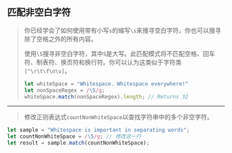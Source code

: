 ## 匹配非空白字符

> 你已经学会了如何使用带有小写`s`的缩写`\s`来搜寻空白字符。你也可以搜寻除了空格之外的所有内容。
>
> 使用`\S`搜寻非空白字符，其中`S`是大写。此匹配模式将不匹配空格、回车符、制表符、换页符和换行符。你可以认为这类似于字符类`[^\r\t\f\n\v]`。
>
> ```js
> let whiteSpace = "Whitespace. Whitespace everywhere!"
> let nonSpaceRegex = /\S/g;
> whiteSpace.match(nonSpaceRegex).length; // Returns 32
> ```

---

> 修改正则表达式`countNonWhiteSpace`以查找字符串中的多个非空字符。

```js
let sample = "Whitespace is important in separating words";
let countNonWhiteSpace = /\S/g; // 修改这一行
let result = sample.match(countNonWhiteSpace);
```

